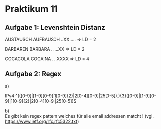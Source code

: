 # Praktikum 11

## Aufgabe 1: Levenshtein Distanz

AUSTAUSCH
AUFBAUSCH
..XX..... => LD = 2

BARBAREN
BARBARA
......XX => LD = 2

COCACOLA
COCAINA
....XXXX => LD = 4

## Aufgabe 2: Regex

a)

IPv4
^(([0-9]|[1-9][0-9]|1[0-9]{2}|2[0-4][0-9]|25[0-5])\.){3}([0-9]|[1-9][0-9]|1[0-9]{2}|2[0-4][0-9]|25[0-5])$

b)  
Es gibt kein regex pattern welches für alle  email addressen matcht !  (vgl. https://www.ietf.org/rfc/rfc5322.txt)



